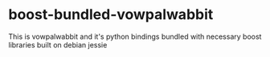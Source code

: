 # boost-bundled-vowpalwabbit
This is vowpalwabbit and it's python bindings bundled with necessary boost libraries built on debian jessie
